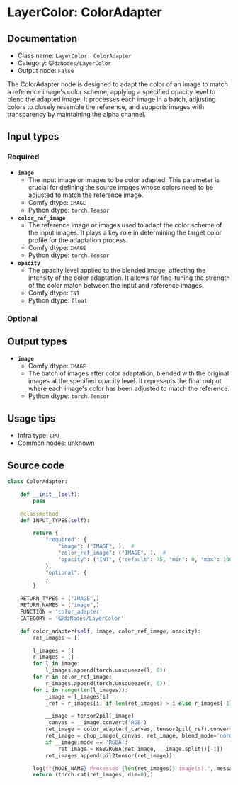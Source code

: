 # LayerColor: ColorAdapter
## Documentation
- Class name: `LayerColor: ColorAdapter`
- Category: `😺dzNodes/LayerColor`
- Output node: `False`

The ColorAdapter node is designed to adapt the color of an image to match a reference image's color scheme, applying a specified opacity level to blend the adapted image. It processes each image in a batch, adjusting colors to closely resemble the reference, and supports images with transparency by maintaining the alpha channel.
## Input types
### Required
- **`image`**
    - The input image or images to be color adapted. This parameter is crucial for defining the source images whose colors need to be adjusted to match the reference image.
    - Comfy dtype: `IMAGE`
    - Python dtype: `torch.Tensor`
- **`color_ref_image`**
    - The reference image or images used to adapt the color scheme of the input images. It plays a key role in determining the target color profile for the adaptation process.
    - Comfy dtype: `IMAGE`
    - Python dtype: `torch.Tensor`
- **`opacity`**
    - The opacity level applied to the blended image, affecting the intensity of the color adaptation. It allows for fine-tuning the strength of the color match between the input and reference images.
    - Comfy dtype: `INT`
    - Python dtype: `float`
### Optional
## Output types
- **`image`**
    - Comfy dtype: `IMAGE`
    - The batch of images after color adaptation, blended with the original images at the specified opacity level. It represents the final output where each image's color has been adjusted to match the reference.
    - Python dtype: `torch.Tensor`
## Usage tips
- Infra type: `GPU`
- Common nodes: unknown


## Source code
```python
class ColorAdapter:

    def __init__(self):
        pass

    @classmethod
    def INPUT_TYPES(self):

        return {
            "required": {
                "image": ("IMAGE", ),  #
                "color_ref_image": ("IMAGE", ),  #
                "opacity": ("INT", {"default": 75, "min": 0, "max": 100, "step": 1}),  # 透明度
            },
            "optional": {
            }
        }

    RETURN_TYPES = ("IMAGE",)
    RETURN_NAMES = ("image",)
    FUNCTION = 'color_adapter'
    CATEGORY = '😺dzNodes/LayerColor'

    def color_adapter(self, image, color_ref_image, opacity):
        ret_images = []

        l_images = []
        r_images = []
        for l in image:
            l_images.append(torch.unsqueeze(l, 0))
        for r in color_ref_image:
            r_images.append(torch.unsqueeze(r, 0))
        for i in range(len(l_images)):
            _image = l_images[i]
            _ref = r_images[i] if len(ret_images) > i else r_images[-1]

            __image = tensor2pil(_image)
            _canvas = __image.convert('RGB')
            ret_image = color_adapter(_canvas, tensor2pil(_ref).convert('RGB'))
            ret_image = chop_image(_canvas, ret_image, blend_mode='normal', opacity=opacity)
            if __image.mode == 'RGBA':
                ret_image = RGB2RGBA(ret_image, __image.split()[-1])
            ret_images.append(pil2tensor(ret_image))

        log(f"{NODE_NAME} Processed {len(ret_images)} image(s).", message_type='finish')
        return (torch.cat(ret_images, dim=0),)

```
